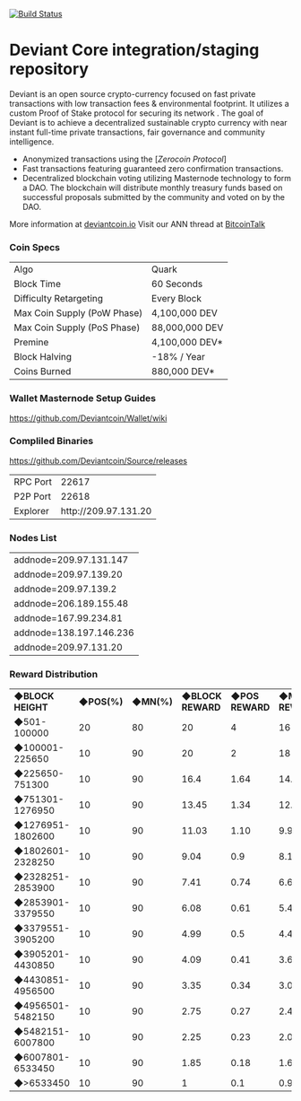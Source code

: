 [![Build Status](https://travis-ci.com/ak-toktor/Source.svg?branch=master)](https://travis-ci.com/ak-toktor/Source)

Deviant Core integration/staging repository
=====================================

Deviant is an open source crypto-currency focused on fast private transactions with low transaction fees & environmental footprint.  It utilizes a custom Proof of Stake protocol for securing its network . The goal of Deviant is to achieve a decentralized sustainable crypto currency with near instant full-time private transactions, fair governance and community intelligence.
- Anonymized transactions using the [_Zerocoin Protocol_]
- Fast transactions featuring guaranteed zero confirmation transactions.
- Decentralized blockchain voting utilizing Masternode technology to form a DAO. The blockchain will distribute monthly treasury funds based on successful proposals submitted by the community and voted on by the DAO.

More information at [deviantcoin.io](http://www.deviantcoin.io) Visit our ANN thread at [BitcoinTalk](https://bitcointalk.org/index.php?topic=4555585.0)

### Coin Specs
<table>
<tr><td>Algo</td><td>Quark</td></tr>
<tr><td>Block Time</td><td>60 Seconds</td></tr>
<tr><td>Difficulty Retargeting</td><td>Every Block</td></tr>
<tr><td>Max Coin Supply (PoW Phase)</td><td>4,100,000 DEV</td></tr>
<tr><td>Max Coin Supply (PoS Phase)</td><td>88,000,000 DEV</td></tr>
<tr><td>Premine</td><td>4,100,000 DEV*</td></tr>
<tr><td>Block Halving</td><td>-18% / Year</td></tr>
<tr><td>Coins Burned</td><td>880,000 DEV*</td></tr>

</table>


### Wallet Masternode Setup Guides 

https://github.com/Deviantcoin/Wallet/wiki

### Compliled Binaries

https://github.com/Deviantcoin/Source/releases

<table>
<tr><td>RPC Port</td><td>22617</td></tr>
<tr><td>P2P Port</td><td>22618</td></tr>
<tr><td>Explorer</td><td>http://209.97.131.20</td></tr>
</table>

### Nodes List 

<table>
<tr><td>addnode=209.97.131.147</td></tr>
<tr><td>addnode=209.97.139.20</td></tr>
<tr><td>addnode=209.97.139.2</td></tr>
<tr><td>addnode=206.189.155.48</td></tr>
<tr><td>addnode=167.99.234.81</td></tr>
<tr><td>addnode=138.197.146.236</td></tr>
<tr><td>addnode=209.97.131.20</td></tr>
</table>

### Reward Distribution
<table>
  
<tr><td><b>◆BLOCK HEIGHT</b></td><td><b>◆POS(%)</b></td><td><b>◆MN(%)</b></td><td><b>◆BLOCK REWARD</b></td><td><b>◆POS REWARD</b></td><td><b>◆MN REWARD</b></td></tr>
<tr><td>◆501-100000</td><td>20</td><td>80</td><td>20</td><td>4</td><td>16</td></tr>
<tr><td>◆100001-225650</td><td>10</td><td>90</td><td>20</td><td>2</td><td>18</td></tr>
<tr><td>◆225650-751300</td><td>10</td><td>90</td><td>16.4</td><td>1.64</td><td>14.76</td></tr>
<tr><td>◆751301-1276950</td><td>10</td><td>90</td><td>13.45</td><td>1.34</td><td>12.1</td></tr>
<tr><td>◆1276951-1802600</td><td>10</td><td>90</td><td>11.03</td><td>1.10</td><td>9.93</td></tr>
<tr><td>◆1802601-2328250</td><td>10</td><td>90</td><td>9.04</td><td>0.9</td><td>8.14</td></tr>
<tr><td>◆2328251-2853900</td><td>10</td><td>90</td><td>7.41</td><td>0.74</td><td>6.67</td></tr>
<tr><td>◆2853901-3379550</td><td>10</td><td>90</td><td>6.08</td><td>0.61</td><td>5.47</td></tr>
<tr><td>◆3379551-3905200</td><td>10</td><td>90</td><td>4.99</td><td>0.5</td><td>4.49</td></tr>
<tr><td>◆3905201-4430850</td><td>10</td><td>90</td><td>4.09</td><td>0.41</td><td>3.68</td></tr>
<tr><td>◆4430851-4956500</td><td>10</td><td>90</td><td>3.35</td><td>0.34</td><td>3.01</td></tr>
<tr><td>◆4956501-5482150</td><td>10</td><td>90</td><td>2.75</td><td>0.27</td><td>2.47</td></tr>
<tr><td>◆5482151-6007800</td><td>10</td><td>90</td><td>2.25</td><td>0.23</td><td>2.03</td></tr>
<tr><td>◆6007801-6533450</td><td>10</td><td>90</td><td>1.85</td><td>0.18</td><td>1.66</td></tr>
<tr><td>◆>6533450</td><td>10</td><td>90</td><td>1</td><td>0.1</td><td>0.9</td></tr>
</table>



